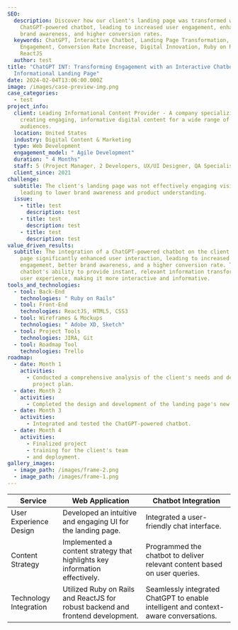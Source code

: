 ```yaml
---
SEO:
  description: Discover how our client's landing page was transformed with a
    ChatGPT-powered chatbot, leading to increased user engagement, enhanced
    brand awareness, and higher conversion rates.
  keywords: ChatGPT, Interactive Chatbot, Landing Page Transformation, User
    Engagement, Conversion Rate Increase, Digital Innovation, Ruby on Rails,
    ReactJS
  author: test
title: "ChatGPT INT: Transforming Engagement with an Interactive Chatbot on an
  Informational Landing Page"
date: 2024-02-04T13:06:00.000Z
image: /images/case-preview-img.png
case_categories:
  - test
project_info:
  client: Leading Informational Content Provider - A company specializing in
    creating engaging, informative digital content for a wide range of
    audiences.
  location: United States
  industry: Digital Content & Marketing
  type: Web Development
  engagement_model: " Agile Development"
  duration: " 4 Months"
  staff: 5 (Project Manager, 2 Developers, UX/UI Designer, QA Specialist)
  client_since: 2021
challenge:
  subtitle: The client's landing page was not effectively engaging visitors,
    leading to lower brand awareness and product understanding.
  issue:
    - title: test
      description: test
    - title: test
      description: test
    - title: test
      description: test
value_driven_results:
  subtitle: The integration of a ChatGPT-powered chatbot on the client's landing
    page significantly enhanced user interaction, leading to increased
    engagement, better brand awareness, and a higher conversion rate. The
    chatbot's ability to provide instant, relevant information transformed the
    user experience, making it more interactive and informative.
tools_and_technologies:
  - tool: Back-End
    technologies: " Ruby on Rails"
  - tool: Front-End
    technologies: ReactJS, HTML5, CSS3
  - tool: Wireframes & Mockups
    technologies: " Adobe XD, Sketch"
  - tool: Project Tools
    technologies: JIRA, Git
  - tool: Roadmap Tool
    technologies: Trello
roadmap:
  - date: Month 1
    activities:
      - Conducted a comprehensive analysis of the client's needs and developed a
        project plan.
  - date: Month 2
    activities:
      - Completed the design and development of the landing page's new UI.
  - date: Month 3
    activities:
      - Integrated and tested the ChatGPT-powered chatbot.
  - date: Month 4
    activities:
      - Finalized project
      - training for the client's team
      - and deployment.
gallery_images:
  - image_path: /images/frame-2.png
  - image_path: /images/frame-1.png
---
```

| Service | Web Application | Chatbot Integration |
| --- | --- | --- |
| User Experience Design | Developed an intuitive and engaging UI for the landing page. | Integrated a user-friendly chat interface. |
| Content Strategy | Implemented a content strategy that highlights key information effectively. | Programmed the chatbot to deliver relevant content based on user queries. |
| Technology Integration | Utilized Ruby on Rails and ReactJS for robust backend and frontend development. | Seamlessly integrated ChatGPT to enable intelligent and context-aware conversations. |
